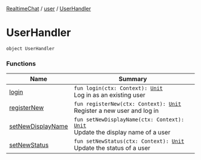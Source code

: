 [RealtimeChat](../../index.md) / [user](../index.md) / [UserHandler](./index.md)

# UserHandler

`object UserHandler`

### Functions

| Name | Summary |
|---|---|
| [login](login.md) | `fun login(ctx: Context): `[`Unit`](https://kotlinlang.org/api/latest/jvm/stdlib/kotlin/-unit/index.html)<br>Log in as an existing user |
| [registerNew](register-new.md) | `fun registerNew(ctx: Context): `[`Unit`](https://kotlinlang.org/api/latest/jvm/stdlib/kotlin/-unit/index.html)<br>Register a new user and log in |
| [setNewDisplayName](set-new-display-name.md) | `fun setNewDisplayName(ctx: Context): `[`Unit`](https://kotlinlang.org/api/latest/jvm/stdlib/kotlin/-unit/index.html)<br>Update the display name of a user |
| [setNewStatus](set-new-status.md) | `fun setNewStatus(ctx: Context): `[`Unit`](https://kotlinlang.org/api/latest/jvm/stdlib/kotlin/-unit/index.html)<br>Update the status of a user |
